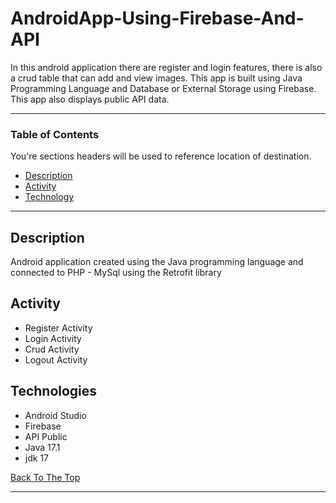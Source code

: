 # AndroidApp-Using-Firebase-And-API

In this android application there are register and login features, there is also a crud table that can add and view images. 
This app is built using Java Programming Language and Database or External Storage using Firebase.
This app also displays public API data.

---

### Table of Contents

You're sections headers will be used to reference location of destination.

- [Description](#description)
- [Activity](#activity)
- [Technology](#technologies)

---

## Description

Android application created using the Java programming language and connected to PHP - MySql using the Retrofit library


## Activity

- Register Activity
- Login Activity
- Crud Activity
- Logout Activity

## Technologies

- Android Studio
- Firebase
- API Public 
- Java 17.1
- jdk 17

[Back To The Top](#AndroidApp-Using-Firebase-And-API)

---
